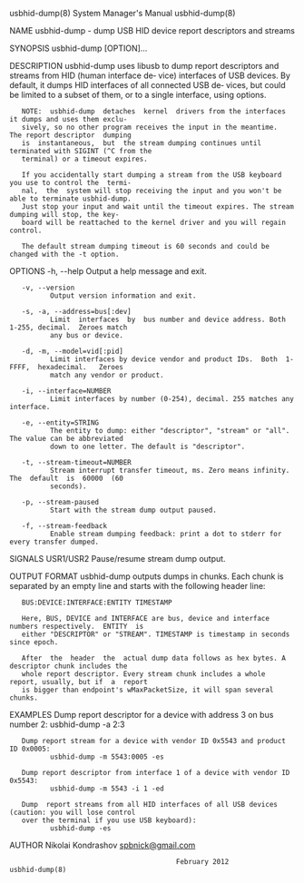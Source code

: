 usbhid-dump(8)                          System Manager's Manual                         usbhid-dump(8)

NAME
       usbhid-dump - dump USB HID device report descriptors and streams

SYNOPSIS
       usbhid-dump [OPTION]...

DESCRIPTION
       usbhid-dump  uses  libusb  to dump report descriptors and streams from HID (human interface de‐
       vice) interfaces of USB devices.  By default, it dumps HID interfaces of all connected USB  de‐
       vices, but could be limited to a subset of them, or to a single interface, using options.

       NOTE:  usbhid-dump  detaches  kernel  drivers from the interfaces it dumps and uses them exclu‐
       sively, so no other program receives the input in the meantime.  The report descriptor  dumping
       is  instantaneous,  but  the stream dumping continues until terminated with SIGINT (^C from the
       terminal) or a timeout expires.

       If you accidentally start dumping a stream from the USB keyboard you use to control the  termi‐
       nal,  the  system will stop receiving the input and you won't be able to terminate usbhid-dump.
       Just stop your input and wait until the timeout expires. The stream dumping will stop, the key‐
       board will be reattached to the kernel driver and you will regain control.

       The default stream dumping timeout is 60 seconds and could be changed with the -t option.

OPTIONS
       -h, --help
              Output a help message and exit.

       -v, --version
              Output version information and exit.

       -s, -a, --address=bus[:dev]
              Limit  interfaces  by  bus number and device address. Both 1-255, decimal.  Zeroes match
              any bus or device.

       -d, -m, --model=vid[:pid]
              Limit interfaces by device vendor and product IDs.  Both  1-FFFF,  hexadecimal.   Zeroes
              match any vendor or product.

       -i, --interface=NUMBER
              Limit interfaces by number (0-254), decimal. 255 matches any interface.

       -e, --entity=STRING
              The entity to dump: either "descriptor", "stream" or "all". The value can be abbreviated
              down to one letter. The default is "descriptor".

       -t, --stream-timeout=NUMBER
              Stream interrupt transfer timeout, ms. Zero means infinity. The  default  is  60000  (60
              seconds).

       -p, --stream-paused
              Start with the stream dump output paused.

       -f, --stream-feedback
              Enable stream dumping feedback: print a dot to stderr for every transfer dumped.

SIGNALS
       USR1/USR2
              Pause/resume stream dump output.

OUTPUT FORMAT
       usbhid-dump  outputs  dumps in chunks. Each chunk is separated by an empty line and starts with
       the following header line:

       BUS:DEVICE:INTERFACE:ENTITY TIMESTAMP

       Here, BUS, DEVICE and INTERFACE are bus, device and interface numbers respectively.  ENTITY  is
       either "DESCRIPTOR" or "STREAM". TIMESTAMP is timestamp in seconds since epoch.

       After  the  header  the  actual dump data follows as hex bytes. A descriptor chunk includes the
       whole report descriptor. Every stream chunk includes a whole report, usually, but if  a  report
       is bigger than endpoint's wMaxPacketSize, it will span several chunks.

EXAMPLES
       Dump report descriptor for a device with address 3 on bus number 2:
              usbhid-dump -a 2:3

       Dump report stream for a device with vendor ID 0x5543 and product ID 0x0005:
              usbhid-dump -m 5543:0005 -es

       Dump report descriptor from interface 1 of a device with vendor ID 0x5543:
              usbhid-dump -m 5543 -i 1 -ed

       Dump  report streams from all HID interfaces of all USB devices (caution: you will lose control
       over the terminal if you use USB keyboard):
              usbhid-dump -es

AUTHOR
       Nikolai Kondrashov <spbnick@gmail.com>

                                             February 2012                              usbhid-dump(8)
